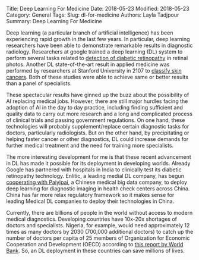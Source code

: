Title: Deep Learning For Medicine
Date: 2018-05-23 
Modified: 2018-05-23 
Category: General
Tags: 
Slug: dl-for-medicine
Authors: Layla Tadjpour
Summary: Deep Learning For Medicine

Deep learning (a particular branch of artificial intelligence) 
has been experiencing rapid growth in the last few years. 
In particular, deep learning researchers have been able to 
demonstrate remarkable results in diagnostic radiology. 
Researchers at google trained a deep learning (DL) system to 
perform several tasks related to [detection of diabetic retinopathy](https://jamanetwork.com/journals/jama/article-abstract/2588763) in retinal photos. Another DL state-of-the-art result in applied medicine was performed by researchers at Stanford University in 2107 to [classify skin cancers](https://www.nature.com/articles/nature21056). Both of these studies were able to achieve same or better results than a panel of specialists.

These spectacular results have ginned up the buzz about the 
possibility of AI replacing medical jobs. However, there are still major 
hurdles facing the adoption of AI in the day to day practice, including 
finding sufficient and quality data to carry out more research and a 
long and complicated process of clinical trials and passing government 
regulations. On one hand, these technologies will probably 
supplement/replace certain diagnostic tasks for doctors, particularly 
radiologists. But on the other hand, by precipitating or helping faster
 cancer or other diagnostics, DL could increase demands for further medical 
 treatment and the need for training more specialists.

The more interesting development for me is that these recent advancement 
in DL has made it possible for its deployment in developing worlds. 
Already Google has partnered with hospitals in India to clinically test 
its diabetic retinopathy technology. Enlitic, a leading medial DL company, 
has begun [cooperating with Paiyipai](https://www.enlitic.com/press-release-04042017.html), a Chinese medical big data company, 
to deploy deep learning for diagnostic imaging in health check centers 
across China. China has far more relax regulatory framework so it makes 
sense for leading Medical DL companies to deploy their technologies in 
China.

Currently, there are billions of people in the world without access to 
modern medical diagnostics. Developing countries have 10x-20x shortages 
of doctors and specialists. Nigeria, for example, would need approximately
12 times as many doctors by 2030 (700,000 additional doctors) to catch 
up the number of doctors per capita of 25 members of Organization for
Economic Cooperation and Development (OECD) according to [this report
by World Bank](http://www3.weforum.org/docs/WEF_HealthSystem_LeapfroggingEmergingEconomies_ProjectPaper_2014.pdf). So, an DL deployment in these countries can save millions of lives.